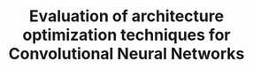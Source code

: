 <div align="center">   
  
# Evaluation of architecture optimization techniques for Convolutional Neural Networks
</div>
